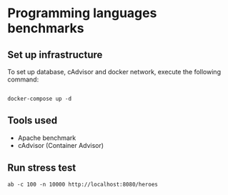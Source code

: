# Programming languages benchmarks

## Set up infrastructure
To set up database, cAdvisor and docker network, execute the following command:  
```shell script

docker-compose up -d

```  

## Tools used

- Apache benchmark
- cAdvisor (Container Advisor) 

## Run stress test

`ab -c 100 -n 10000 http://localhost:8080/heroes`
